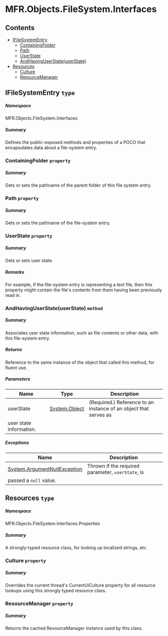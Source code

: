 <a name='assembly'></a>
# MFR.Objects.FileSystem.Interfaces

## Contents

- [IFileSystemEntry](#T-MFR-Objects-FileSystem-Interfaces-IFileSystemEntry 'MFR.Objects.FileSystem.Interfaces.IFileSystemEntry')
  - [ContainingFolder](#P-MFR-Objects-FileSystem-Interfaces-IFileSystemEntry-ContainingFolder 'MFR.Objects.FileSystem.Interfaces.IFileSystemEntry.ContainingFolder')
  - [Path](#P-MFR-Objects-FileSystem-Interfaces-IFileSystemEntry-Path 'MFR.Objects.FileSystem.Interfaces.IFileSystemEntry.Path')
  - [UserState](#P-MFR-Objects-FileSystem-Interfaces-IFileSystemEntry-UserState 'MFR.Objects.FileSystem.Interfaces.IFileSystemEntry.UserState')
  - [AndHavingUserState(userState)](#M-MFR-Objects-FileSystem-Interfaces-IFileSystemEntry-AndHavingUserState-System-Object- 'MFR.Objects.FileSystem.Interfaces.IFileSystemEntry.AndHavingUserState(System.Object)')
- [Resources](#T-MFR-Objects-FileSystem-Interfaces-Properties-Resources 'MFR.Objects.FileSystem.Interfaces.Properties.Resources')
  - [Culture](#P-MFR-Objects-FileSystem-Interfaces-Properties-Resources-Culture 'MFR.Objects.FileSystem.Interfaces.Properties.Resources.Culture')
  - [ResourceManager](#P-MFR-Objects-FileSystem-Interfaces-Properties-Resources-ResourceManager 'MFR.Objects.FileSystem.Interfaces.Properties.Resources.ResourceManager')

<a name='T-MFR-Objects-FileSystem-Interfaces-IFileSystemEntry'></a>
## IFileSystemEntry `type`

##### Namespace

MFR.Objects.FileSystem.Interfaces

##### Summary

Defines the public-exposed methods and properties of a POCO that
encapsulates data about a file-system entry.

<a name='P-MFR-Objects-FileSystem-Interfaces-IFileSystemEntry-ContainingFolder'></a>
### ContainingFolder `property`

##### Summary

Gets or sets the pathname of the parent folder of this file system entry.

<a name='P-MFR-Objects-FileSystem-Interfaces-IFileSystemEntry-Path'></a>
### Path `property`

##### Summary

Gets or sets the pathname of the file-system entry.

<a name='P-MFR-Objects-FileSystem-Interfaces-IFileSystemEntry-UserState'></a>
### UserState `property`

##### Summary

Gets or sets user state.

##### Remarks

For example, if the file-system entry is representing a text file,
then this property might contain the file's contents from them
having been previously read in.

<a name='M-MFR-Objects-FileSystem-Interfaces-IFileSystemEntry-AndHavingUserState-System-Object-'></a>
### AndHavingUserState(userState) `method`

##### Summary

Associates user state information, such as file contents or other
data, with this file-system entry.

##### Returns

Reference to the same instance of the object that called this
method, for fluent use.

##### Parameters

| Name | Type | Description |
| ---- | ---- | ----------- |
| userState | [System.Object](http://msdn.microsoft.com/query/dev14.query?appId=Dev14IDEF1&l=EN-US&k=k:System.Object 'System.Object') | (Required.) Reference to an instance of an object that serves as
user state information. |

##### Exceptions

| Name | Description |
| ---- | ----------- |
| [System.ArgumentNullException](http://msdn.microsoft.com/query/dev14.query?appId=Dev14IDEF1&l=EN-US&k=k:System.ArgumentNullException 'System.ArgumentNullException') | Thrown if the required parameter, `userState`, is
passed a `null` value. |

<a name='T-MFR-Objects-FileSystem-Interfaces-Properties-Resources'></a>
## Resources `type`

##### Namespace

MFR.Objects.FileSystem.Interfaces.Properties

##### Summary

A strongly-typed resource class, for looking up localized strings, etc.

<a name='P-MFR-Objects-FileSystem-Interfaces-Properties-Resources-Culture'></a>
### Culture `property`

##### Summary

Overrides the current thread's CurrentUICulture property for all
  resource lookups using this strongly typed resource class.

<a name='P-MFR-Objects-FileSystem-Interfaces-Properties-Resources-ResourceManager'></a>
### ResourceManager `property`

##### Summary

Returns the cached ResourceManager instance used by this class.
